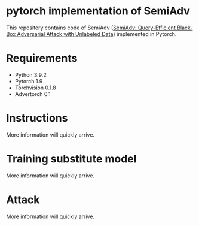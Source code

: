 # pytorch implementation of SemiAdv
This repository contains code of SemiAdv ([SemiAdv: Query-Efficient Black-Box Adversarial Attack with Unlabeled Data]()) implemented in Pytorch.

# Requirements
+ Python 3.9.2
+ Pytorch 1.9
+ Torchvision 0.1.8
+ Advertorch 0.1

# Instructions
More information will quickly arrive.

# Training substitute model
More information will quickly arrive.

# Attack
More information will quickly arrive.
